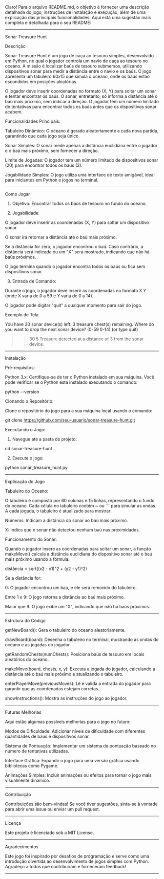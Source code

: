 Claro! Para o arquivo README.md, o objetivo é fornecer uma descrição detalhada do jogo, instruções de instalação e execução, além de uma explicação das principais funcionalidades. Aqui está uma sugestão mais completa e detalhada para o seu README:


---

Sonar Treasure Hunt

Descrição

Sonar Treasure Hunt é um jogo de caça ao tesouro simples, desenvolvido em Python, no qual o jogador controla um navio de caça ao tesouro no oceano. A missão é localizar baús de tesouro submersos, utilizando dispositivos sonar para medir a distância entre o navio e os baús. O jogo apresenta um tabuleiro 60x15 que simula o oceano, onde os baús estão escondidos em posições aleatórias.

O jogador deve inserir coordenadas no formato (X, Y) para soltar um sonar e tentar encontrar os baús. O sonar, entretanto, só informa a distância até o baú mais próximo, sem indicar a direção. O jogador tem um número limitado de tentativas para encontrar todos os baús antes que os dispositivos sonar acabem.

Funcionalidades Principais:

Tabuleiro Dinâmico: O oceano é gerado aleatoriamente a cada nova partida, garantindo que cada jogo seja único.

Sonar Simples: O sonar mede apenas a distância euclidiana entre o jogador e o baú mais próximo, sem fornecer a direção.

Limite de Jogadas: O jogador tem um número limitado de dispositivos sonar (20) para encontrar todos os baús (3).

Jogabilidade Simples: O jogo utiliza uma interface de texto amigável, ideal para iniciantes em Python e jogos no terminal.



---

Como Jogar

1. Objetivo: Encontrar todos os baús de tesouro no fundo do oceano.


2. Jogabilidade:

O jogador deve inserir as coordenadas (X, Y) para soltar um dispositivo sonar.

O sonar irá retornar a distância até o baú mais próximo.

Se a distância for zero, o jogador encontrou o baú. Caso contrário, a distância será indicada ou um "X" será mostrado, indicando que não há baús próximos.

O jogo termina quando o jogador encontra todos os baús ou fica sem dispositivos sonar.



3. Entrada de Comando:

Durante o jogo, o jogador deve inserir as coordenadas no formato X Y (onde X varia de 0 a 59 e Y varia de 0 a 14).

O jogador pode digitar "quit" a qualquer momento para sair do jogo.




Exemplo de Tela:

You have 20 sonar device(s) left. 3 treasure chest(s) remaining.
Where do you want to drop the next sonar device? (0-59 0-14) (or type quit)
>> 30 5
Treasure detected at a distance of 3 from the sonar device.


---

Instalação

Pré-requisitos:

Python 3.x: Certifique-se de ter o Python instalado em sua máquina. Você pode verificar se o Python está instalado executando o comando:

python --version


Clonando o Repositório:

Clone o repositório do jogo para a sua máquina local usando o comando:

git clone https://github.com/seu-usuario/sonar-treasure-hunt.git

Executando o Jogo:

1. Navegue até a pasta do projeto:

cd sonar-treasure-hunt


2. Execute o jogo:

python sonar_treasure_hunt.py




---

Explicação do Jogo

Tabuleiro do Oceano:

O tabuleiro é composto por 60 colunas e 15 linhas, representando o fundo do oceano. Cada célula no tabuleiro contém ~ ou ``` para simular as ondas. A cada jogada, o tabuleiro é atualizado para mostrar:

Números: Indicam a distância do sonar ao baú mais próximo.

X: Indica que o sonar não detectou nenhum baú nas proximidades.


Funcionamento do Sonar:

Quando o jogador insere as coordenadas para soltar um sonar, a função makeMove() calcula a distância euclidiana do dispositivo sonar até o baú mais próximo usando a fórmula:

distância = sqrt((x2 - x1)^2 + (y2 - y1)^2)

Se a distância for:

0: O jogador encontrou um baú, e ele será removido do tabuleiro.

Entre 1 e 9: O jogo retorna a distância ao baú mais próximo.

Maior que 9: O jogo exibe um "X", indicando que não há baús próximos.



---

Estrutura do Código

getNewBoard(): Gera o tabuleiro do oceano aleatoriamente.

drawBoard(board): Desenha o tabuleiro no terminal, mostrando as ondas do oceano e as jogadas do jogador.

getRandomChests(numChests): Posiciona baús de tesouro em locais aleatórios do oceano.

makeMove(board, chests, x, y): Executa a jogada do jogador, calculando a distância até o baú mais próximo e atualizando o tabuleiro.

enterPlayerMove(previousMoves): Lê e valida a entrada do jogador para garantir que as coordenadas estejam corretas.

showInstructions(): Mostra as instruções do jogo ao jogador.



---

Futuras Melhorias

Aqui estão algumas possíveis melhorias para o jogo no futuro:

Modos de Dificuldade: Adicionar níveis de dificuldade com diferentes quantidades de baús e dispositivos sonar.

Sistema de Pontuação: Implementar um sistema de pontuação baseado no número de tentativas utilizadas.

Interface Gráfica: Expandir o jogo para uma versão gráfica usando bibliotecas como Pygame.

Animações Simples: Incluir animações ou efeitos para tornar o jogo mais visualmente dinâmico.



---

Contribuição

Contribuições são bem-vindas! Se você tiver sugestões, sinta-se à vontade para abrir uma issue ou enviar um pull request.


---

Licença

Este projeto é licenciado sob a MIT License.


---

Agradecimentos

Este jogo foi inspirado por desafios de programação e serve como uma introdução divertida ao desenvolvimento de jogos simples com Python. Agradeço a todos que contribuíram e forneceram feedback!


---
